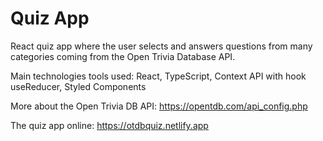 # Quiz App

React quiz app where the user selects and answers questions from many categories coming from the Open Trivia Database API.

Main technologies tools used: React, TypeScript, Context API with hook useReducer, Styled Components 

More about the Open Trivia DB API: https://opentdb.com/api_config.php

The quiz app online: https://otdbquiz.netlify.app
